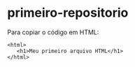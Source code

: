 # primeiro-repositorio

Para copiar o código em HTML:
```
<html>
   <h1>Meu primeiro arquivo HTML</h1>
</html>
